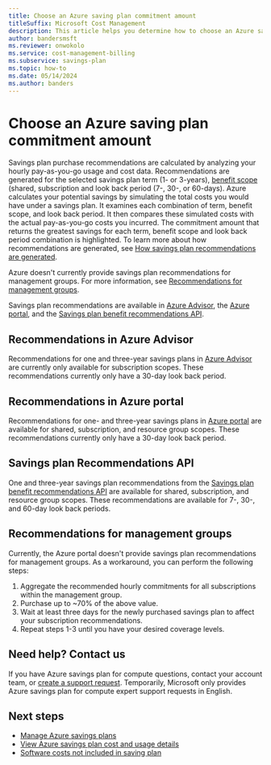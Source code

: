 ```yaml
---
title: Choose an Azure saving plan commitment amount
titleSuffix: Microsoft Cost Management
description: This article helps you determine how to choose an Azure saving plan commitment amount.
author: bandersmsft
ms.reviewer: onwokolo
ms.service: cost-management-billing
ms.subservice: savings-plan
ms.topic: how-to
ms.date: 05/14/2024
ms.author: banders
---
```


# Choose an Azure saving plan commitment amount

Savings plan purchase recommendations are calculated by analyzing your hourly pay-as-you-go usage and cost data. Recommendations are generated for the selected savings plan term (1- or 3-years), [benefit scope](scope-savings-plan.md) (shared, subscription  and look back period (7-, 30-, or 60-days). Azure calculates your potential savings by simulating the total costs you would have under a savings plan. It examines each combination of term, benefit scope, and look back period. It then compares these simulated costs with the actual pay-as-you-go costs you incurred. The commitment amount that returns the greatest savings for each term, benefit scope and look back period combination is highlighted. To learn more about how recommendations are generated, see [How savings plan recommendations are generated](purchase-recommendations.md#how-savings-plan-recommendations-are-generated).

Azure doesn't currently provide savings plan recommendations for management groups. For more information, see [Recommendations for management groups](choose-commitment-amount.md#recommendations-for-management-groups).

Savings plan recommendations are available in [Azure Advisor](https://portal.azure.com/#view/Microsoft_Azure_Expert/AdvisorMenuBlade/~/Cost), the [Azure portal](https://portal.azure.com/), and the [Savings plan benefit recommendations API](/rest/api/cost-management/benefit-recommendations/list).

## Recommendations in Azure Advisor
Recommendations for one and three-year savings plans in [Azure Advisor](https://portal.azure.com/#view/Microsoft_Azure_Expert/AdvisorMenuBlade/~/Cost) are currently only available for subscription scopes. These recommendations currently only have a 30-day look back period.

## Recommendations in Azure portal
Recommendations for one- and three-year savings plans in [Azure portal](https://portal.azure.com/) are available for shared, subscription, and resource group scopes. These recommendations currently only have a 30-day look back period.

## Savings plan Recommendations API
One and three-year savings plan recommendations from the [Savings plan benefit recommendations API](/rest/api/cost-management/benefit-recommendations/list) are available for shared, subscription, and resource group scopes. These recommendations are available for 7-, 30-, and 60-day look back periods.

## Recommendations for management groups
Currently, the Azure portal doesn't provide savings plan recommendations for management groups. As a workaround, you can perform the following steps:
1. Aggregate the recommended hourly commitments for all subscriptions within the management group.
2. Purchase up to ~70% of the above value.
3. Wait at least three days for the newly purchased savings plan to affect your subscription recommendations.
4. Repeat steps 1-3 until you have your desired coverage levels.


## Need help? Contact us

If you have Azure savings plan for compute questions, contact your account team, or [create a support request](https://portal.azure.com/#blade/Microsoft_Azure_Support/HelpAndSupportBlade/newsupportrequest). Temporarily, Microsoft only provides Azure savings plan for compute expert support requests in English.

## Next steps

- [Manage Azure savings plans](manage-savings-plan.md)
- [View Azure savings plan cost and usage details](utilization-cost-reports.md)
- [Software costs not included in saving plan](software-costs-not-included.md)
